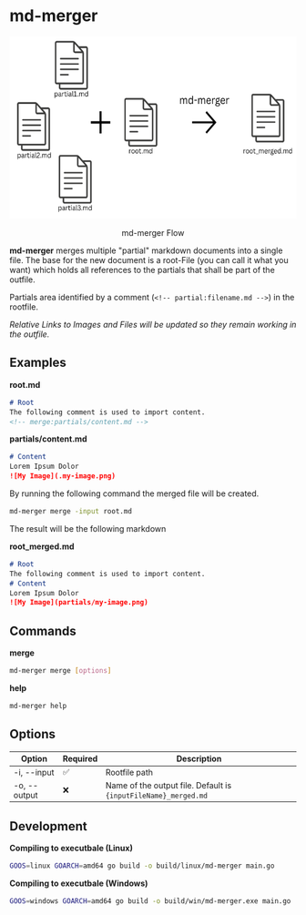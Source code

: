 # md-merger


<div style="text-align:center">
  <img src="./assets/flow.png" height="320">
</div>
<p style="text-align:center">md-merger Flow</p>

**md-merger** merges multiple "partial" markdown documents into a single file.
The base for the new document is a root-File (you can call it what you want) which holds all references to the
partials that shall be part of the outfile.

Partials area identified by a comment (`<!-- partial:filename.md -->`) in the rootfile.

_Relative Links to Images and Files will be updated so they remain working in the outfile._

## Examples

**root.md**
```md
# Root
The following comment is used to import content.
<!-- merge:partials/content.md -->
```

**partials/content.md**
```md
# Content
Lorem Ipsum Dolor
![My Image](.my-image.png)
```

By running the following command the merged file will be created.

```bash
md-merger merge -input root.md
```

The result will be the following markdown

**root_merged.md**
```md
# Root
The following comment is used to import content.
# Content
Lorem Ipsum Dolor
![My Image](partials/my-image.png)
```

## Commands

**merge**
```bash
md-merger merge [options]
```

**help**
```bash
md-merger help
```

## Options

|Option|Required|Description|
|---|---|---|
|-i, --input|✅|Rootfile path|
|-o, --output|❌|Name of the output file. Default is `{inputFileName}_merged.md`|



## Development

**Compiling to executbale (Linux)**
```bash
GOOS=linux GOARCH=amd64 go build -o build/linux/md-merger main.go
```

**Compiling to executbale (Windows)**
```bash
GOOS=windows GOARCH=amd64 go build -o build/win/md-merger.exe main.go
```